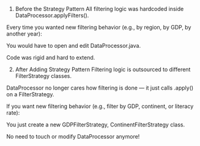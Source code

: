 1. Before the Strategy Pattern
All filtering logic was hardcoded inside DataProcessor.applyFilters().

Every time you wanted new filtering behavior (e.g., by region, by GDP, by another year):

You would have to open and edit DataProcessor.java.

Code was rigid and hard to extend.

2. After Adding Strategy Pattern
Filtering logic is outsourced to different FilterStrategy classes.

DataProcessor no longer cares how filtering is done — it just calls .apply() on a FilterStrategy.

If you want new filtering behavior (e.g., filter by GDP, continent, or literacy rate):

 You just create a new GDPFilterStrategy, ContinentFilterStrategy class.

No need to touch or modify DataProcessor anymore!
